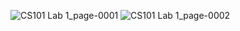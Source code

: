 ![CS101 Lab 1_page-0001](https://github.com/user-attachments/assets/72116d0f-6a1f-4bfc-99f0-636d1f262172)
![CS101 Lab 1_page-0002](https://github.com/user-attachments/assets/f3b71f8a-0475-43eb-89db-49f370cbfa83)
